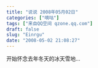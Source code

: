 ```yaml
---
title: "说说 2008年05月02日"
categories: ["嘀咕"]
tags: ["来自QQ空间 qzone.qq.com"]
draft: false
slug: "Einrgu"
date: "2008-05-02 21:08:27"
---
```


开始怀念去年冬天的冰天雪地...
